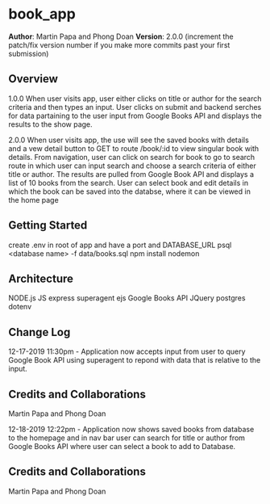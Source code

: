 # book_app

**Author**: Martin Papa and Phong Doan
**Version**: 2.0.0 (increment the patch/fix version number if you make more commits past your first submission)

## Overview
<!-- Provide a high level overview of what this application is and why you are building it, beyond the fact that it's an assignment for a Code 301 class. (i.e. What's your problem domain?) -->
1.0.0 When user visits app, user either clicks on title or author for the search criteria and then types an input. User clicks on submit and backend serches for data partaining to the user input from Google Books API and displays the results to the show page.

2.0.0 When user visits app, the use will see the saved books with details and a vew detail button to GET to route /book/:id to view singular book with details. From navigation, user can click on search for book to go to search route in which user can input search and choose a search criteria of either title or author. The results are pulled from Google Book API and displays a list of 10 books from the search. User can select book and edit details in which the book can be saved into the databse, where it can be viewed in the home page

## Getting Started
<!-- What are the steps that a user must take in order to build this app on their own machine and get it running? -->
create .env in root of app and have a port and DATABASE_URL
 psql \<database name\> -f data/books.sql
npm install
nodemon

## Architecture
<!-- Provide a detailed description of the application design. What technologies (languages, libraries, etc) you're using, and any other relevant design information. -->
NODE.js
JS
express
superagent
ejs
Google Books API
JQuery
postgres
dotenv

## Change Log

12-17-2019 11:30pm - Application now accepts input from user to query Google Book API using superagent to repond with data that is relative to the input.

## Credits and Collaborations
Martin Papa and Phong Doan

12-18-2019 12:22pm - Application now shows saved books from database to the homepage and in nav bar user can search for title or author from Google Books API where user can select a book to add to Database. 

## Credits and Collaborations
Martin Papa and Phong Doan
